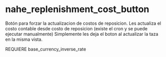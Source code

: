 # nahe_replenishment_cost_button
Botón para forzar la actualizacion de costos de reposicion. 
Les actualiza el costo contable desde costo de reposicion (existe el cron y se puede ejecutar manualmente)
Simplemente les deja el boton al actualizar la taza en la misma vista.

REQUIERE base_currency_inverse_rate 
